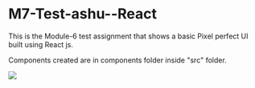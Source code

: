 # M7-Test-ashu--React

This is the Module-6 test assignment that shows a basic Pixel perfect UI built using React js.

Components created are in components folder inside "src" folder.

<img src="https://user-images.githubusercontent.com/81765508/193468479-2929d1ab-a5f5-4e03-a93b-b995292492df.png">




